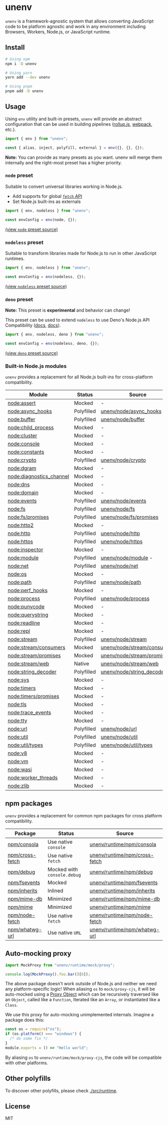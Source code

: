 # unenv

`unenv` is a framework-agnostic system that allows converting JavaScript code to be platform agnostic and work in any environment including Browsers, Workers, Node.js, or JavaScript runtime.

## Install

```bash
# Using npm
npm i -D unenv

# Using yarn
yarn add --dev unenv

# Using pnpm
pnpm add -D unenv
```

## Usage

Using `env` utility and built-in presets, `unenv` will provide an abstract configuration that can be used in building pipelines ([rollup.js](https://rollupjs.org), [webpack](https://webpack.js.org), etc.).

```js
import { env } from "unenv";

const { alias, inject, polyfill, external } = env({}, {}, {});
```

**Note:** You can provide as many presets as you want. unenv will merge them internally and the right-most preset has a higher priority.

### `node` preset

Suitable to convert universal libraries working in Node.js.

- Add supports for global [`fetch` API](https://developer.mozilla.org/en-US/docs/Web/API/Fetch_API)
- Set Node.js built-ins as externals

```js
import { env, nodeless } from "unenv";

const envConfig = env(node, {});
```

[(view `node` preset source)](./src/presets/node.ts)

### `nodeless` preset

Suitable to transform libraries made for Node.js to run in other JavaScript runtimes.

```js
import { env, nodeless } from "unenv";

const envConfig = env(nodeless, {});
```

[(view `nodeless` preset source)](./src/presets/nodeless.ts)

### `deno` preset

**Note:** This preset is **experimental** and behavior can change!

This preset can be used to extend `nodeless` to use Deno's Node.js API Compatibility ([docs](https://docs.deno.com/runtime/manual/node/compatibility), [docs](https://docs.deno.com/deploy/api/runtime-node)).

```js
import { env, nodeless, deno } from "unenv";

const envConfig = env(nodeless, deno, {});
```

[(view `deno` preset source)](./src/presets/deno.ts)

### Built-in Node.js modules

`unenv` provides a replacement for all Node.js built-ins for cross-platform compatibility.

| Module                                                                      | Status     | Source                                                             |
| --------------------------------------------------------------------------- | ---------- | ------------------------------------------------------------------ |
| [node:assert](https://nodejs.org/api/assert.html)                           | Mocked     | -                                                                  |
| [node:async_hooks](https://nodejs.org/api/async_hooks.html)                 | Polyfilled | [unenv/node/async_hooks](./src/runtime/node/async_hooks)           |
| [node:buffer](https://nodejs.org/api/buffer.html)                           | Polyfilled | [unenv/node/buffer](./src/runtime/node/buffer)                     |
| [node:child_process](https://nodejs.org/api/child_process.html)             | Mocked     | -                                                                  |
| [node:cluster](https://nodejs.org/api/cluster.html)                         | Mocked     | -                                                                  |
| [node:console](https://nodejs.org/api/console.html)                         | Mocked     | -                                                                  |
| [node:constants](https://nodejs.org/api/constants.html)                     | Mocked     | -                                                                  |
| [node:crypto](https://nodejs.org/api/crypto.html)                           | Polyfilled | [unenv/node/crypto](./src/runtime/node/crypto)                     |
| [node:dgram](https://nodejs.org/api/dgram.html)                             | Mocked     | -                                                                  |
| [node:diagnostics_channel](https://nodejs.org/api/diagnostics_channel.html) | Mocked     | -                                                                  |
| [node:dns](https://nodejs.org/api/dns.html)                                 | Mocked     | -                                                                  |
| [node:domain](https://nodejs.org/api/domain.html)                           | Mocked     | -                                                                  |
| [node:events](https://nodejs.org/api/events.html)                           | Polyfilled | [unenv/node/events](./src/runtime/node/events)                     |
| [node:fs](https://nodejs.org/api/fs.html)                                   | Polyfilled | [unenv/node/fs](./src/runtime/node/fs)                             |
| [node:fs/promises](https://nodejs.org/api/fs/promises.html)                 | Polyfilled | [unenv/node/fs/promises](./src/runtime/node/fs/promises)           |
| [node:http2](https://nodejs.org/api/http2.html)                             | Mocked     | -                                                                  |
| [node:http](https://nodejs.org/api/http.html)                               | Polyfilled | [unenv/node/http](./src/runtime/node/http)                         |
| [node:https](https://nodejs.org/api/https.html)                             | Polyfilled | [unenv/node/https](./src/runtime/node/https)                       |
| [node:inspector](https://nodejs.org/api/inspector.html)                     | Mocked     | -                                                                  |
| [node:module](https://nodejs.org/api/module.html)                           | Polyfilled | [unenv/node/module](./src/runtime/node/module) -                   |
| [node:net](https://nodejs.org/api/net.html)                                 | Polyfilled | [unenv/node/net](./src/runtime/node/net)                           |
| [node:os](https://nodejs.org/api/os.html)                                   | Mocked     | -                                                                  |
| [node:path](https://nodejs.org/api/path.html)                               | Polyfilled | [unenv/node/path](./src/runtime/node/path)                         |
| [node:perf_hooks](https://nodejs.org/api/perf_hooks.html)                   | Mocked     | -                                                                  |
| [node:process](https://nodejs.org/api/process.html)                         | Polyfilled | [unenv/node/process](./src/runtime/node/process)                   |
| [node:punycode](https://nodejs.org/api/punycode.html)                       | Mocked     | -                                                                  |
| [node:querystring](https://nodejs.org/api/querystring.html)                 | Mocked     | -                                                                  |
| [node:readline](https://nodejs.org/api/readline.html)                       | Mocked     | -                                                                  |
| [node:repl](https://nodejs.org/api/repl.html)                               | Mocked     | -                                                                  |
| [node:stream](https://nodejs.org/api/stream.html)                           | Polyfilled | [unenv/node/stream](./src/runtime/node/stream)                     |
| [node:stream/consumers](https://nodejs.org/api/stream.html)                 | Mocked     | [unenv/node/stream/consumers](./src/runtime/node/stream/consumers) |
| [node:stream/promises](https://nodejs.org/api/stream.html)                  | Mocked     | [unenv/node/stream/promises](./src/runtime/node/stream/promises)   |
| [node:stream/web](https://nodejs.org/api/stream.html)                       | Native     | [unenv/node/stream/web](./src/runtime/node/stream/web)             |
| [node:string_decoder](https://nodejs.org/api/string_decoder.html)           | Polyfilled | [unenv/node/string_decoder](./src/runtime/node/string_decoder)     |
| [node:sys](https://nodejs.org/api/sys.html)                                 | Mocked     | -                                                                  |
| [node:timers](https://nodejs.org/api/timers.html)                           | Mocked     | -                                                                  |
| [node:timers/promises](https://nodejs.org/api/timers.html)                  | Mocked     | -                                                                  |
| [node:tls](https://nodejs.org/api/tls.html)                                 | Mocked     | -                                                                  |
| [node:trace_events](https://nodejs.org/api/trace_events.html)               | Mocked     | -                                                                  |
| [node:tty](https://nodejs.org/api/tty.html)                                 | Mocked     | -                                                                  |
| [node:url](https://nodejs.org/api/url.html)                                 | Polyfilled | [unenv/node/url](./src/runtime/node/url)                           |
| [node:util](https://nodejs.org/api/util.html)                               | Polyfilled | [unenv/node/util](./src/runtime/node/util)                         |
| [node:util/types](https://nodejs.org/api/util.html)                         | Polyfilled | [unenv/node/util/types](./src/runtime/node/util/types)             |
| [node:v8](https://nodejs.org/api/v8.html)                                   | Mocked     | -                                                                  |
| [node:vm](https://nodejs.org/api/vm.html)                                   | Mocked     | -                                                                  |
| [node:wasi](https://nodejs.org/api/wasi.html)                               | Mocked     | -                                                                  |
| [node:worker_threads](https://nodejs.org/api/worker_threads.html)           | Mocked     | -                                                                  |
| [node:zlib](https://nodejs.org/api/zlib.html)                               | Mocked     | -                                                                  |

## npm packages

`unenv` provides a replacement for common npm packages for cross platform compatibility.

| Package                                                     | Status                      | Source                                                            |
| ----------------------------------------------------------- | --------------------------- | ----------------------------------------------------------------- |
| [npm/consola](https://www.npmjs.com/package/consola)        | Use native `console`        | [unenv/runtime/npm/consola](./src/runtime/npm/consola.ts)         |
| [npm/cross-fetch](https://www.npmjs.com/package/node-fetch) | Use native `fetch`          | [unenv/runtime/npm/cross-fetch](./src/runtime/npm/cross-fetch.ts) |
| [npm/debug](https://www.npmjs.com/package/debug)            | Mocked with `console.debug` | [unenv/runtime/npm/debug](./src/runtime/npm/debug.ts)             |
| [npm/fsevents](https://www.npmjs.com/package/fsevents)      | Mocked                      | [unenv/runtime/npm/fsevents](./src/runtime/npm/fsevents.ts)       |
| [npm/inherits](https://www.npmjs.com/package/inherits)      | Inlined                     | [unenv/runtime/npm/inherits](./src/runtime/npm/inherits.ts)       |
| [npm/mime-db](https://www.npmjs.com/package/mime-db)        | Minimized                   | [unenv/runtime/npm/mime-db](./src/runtime/npm/mime-db.ts)         |
| [npm/mime](https://www.npmjs.com/package/mime)              | Minimized                   | [unenv/runtime/npm/mime](./src/runtime/npm/mime.ts)               |
| [npm/node-fetch](https://www.npmjs.com/package/node-fetch)  | Use native `fetch`          | [unenv/runtime/npm/node-fetch](./src/runtime/npm/node-fetch.ts)   |
| [npm/whatwg-url](https://www.npmjs.com/package/whatwg-url)  | Use native `URL`            | [unenv/runtime/npm/whatwg-url](./src/runtime/npm/whatwg-url.ts)   |

## Auto-mocking proxy

```js
import MockProxy from "unenv/runtime/mock/proxy";

console.log(MockProxy().foo.bar()[0]);
```

The above package doesn't work outside of Node.js and neither we need any platform-specific logic! When aliasing `os` to `mock/proxy-cjs`, it will be auto-mocked using a [Proxy Object](https://developer.mozilla.org/en-US/docs/Web/JavaScript/Reference/Global_Objects/Proxy) which can be recursively traversed like an `Object`, called like a `Function`, Iterated like an `Array`, or instantiated like a `Class`.

We use this proxy for auto-mocking unimplemented internals. Imagine a package does this:

```js
const os = require("os");
if (os.platform() === "windows") {
  /* do some fix */
}
module.exports = () => "Hello world";
```

By aliasing `os` to `unenv/runtime/mock/proxy-cjs`, the code will be compatible with other platforms.

## Other polyfills

To discover other polyfills, please check [./src/runtime](./src/runtime).

## License

MIT
